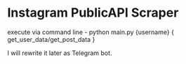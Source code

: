 # Instagram PublicAPI Scraper

execute via command line - python main.py {username} { get_user_data/get_post_data }

I will rewrite it later as Telegram bot.
